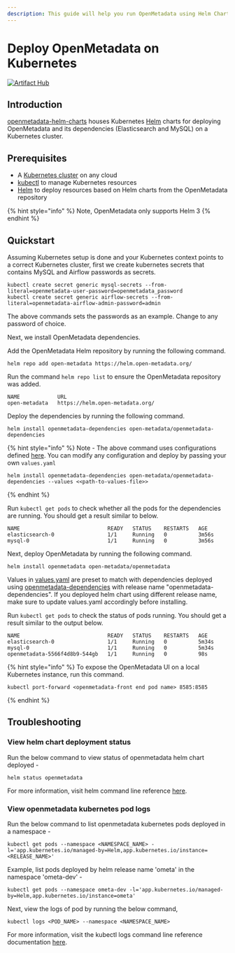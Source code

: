 ```yaml
---
description: This guide will help you run OpenMetadata using Helm Charts
---
```


# Deploy OpenMetadata on Kubernetes

[![Artifact Hub](https://img.shields.io/endpoint?url=https://artifacthub.io/badge/repository/open-metadata)](https://artifacthub.io/packages/search?repo=open-metadata)

## Introduction

[openmetadata-helm-charts](https://github.com/open-metadata/openmetadata-helm-charts) houses Kubernetes [Helm](https://helm.sh) charts for deploying OpenMetadata and its dependencies (Elasticsearch and MySQL) on a Kubernetes cluster.

## Prerequisites

* A [Kubernetes cluster](https://kubernetes.io) on any cloud
* [kubectl](https://kubernetes.io/docs/tasks/tools/) to manage Kubernetes resources
* [Helm](https://helm.sh) to deploy resources based on Helm charts from the OpenMetadata repository

{% hint style="info" %}
Note, OpenMetadata only supports Helm 3
{% endhint %}

## Quickstart

Assuming Kubernetes setup is done and your Kubernetes context points to a correct Kubernetes cluster, first we create kubernetes secrets that contains MySQL and Airflow passwords as secrets.

```
kubectl create secret generic mysql-secrets --from-literal=openmetadata-user-password=openmetadata_password
kubectl create secret generic airflow-secrets --from-literal=openmetadata-airflow-admin-password=admin
```

The above commands sets the passwords as an example. Change to any password of choice.

Next, we install OpenMetadata dependencies.

Add the OpenMetadata Helm repository by running the following command.

```
helm repo add open-metadata https://helm.open-metadata.org/
```

Run the command `helm repo list` to ensure the OpenMetadata repository was added.

```
NAME        	URL                            
open-metadata	https://helm.open-metadata.org/
```

Deploy the dependencies by running the following command.

```
helm install openmetadata-dependencies open-metadata/openmetadata-dependencies
```

{% hint style="info" %}
Note - The above command uses configurations defined [here](https://raw.githubusercontent.com/open-metadata/openmetadata-helm-charts/main/charts/deps/values.yaml). You can modify any configuration and deploy by passing your own `values.yaml`

```
helm install openmetadata-dependencies open-metadata/openmetadata-dependencies --values <<path-to-values-file>>
```
{% endhint %}

Run `kubectl get pods` to check whether all the pods for the dependencies are running. You should get a result similar to below.

```
NAME                            READY   STATUS    RESTARTS   AGE
elasticsearch-0                 1/1     Running   0          3m56s
mysql-0                         1/1     Running   0          3m56s
```

Next, deploy OpenMetadata by running the following command.

```
helm install openmetadata open-metadata/openmetadata
```

Values in [values.yaml](https://raw.githubusercontent.com/open-metadata/openmetadata-helm-charts/main/charts/openmetadata/values.yaml) are preset to match with dependencies deployed using [openmetadata-dependencies](https://github.com/open-metadata/openmetadata-helm-charts/tree/main/charts/deps) with release name "openmetadata-dependencies". If you deployed helm chart using different release name, make sure to update values.yaml accordingly before installing.

Run `kubectl get pods` to check the status of pods running. You should get a result similar to the output below.

```
NAME                            READY   STATUS    RESTARTS   AGE
elasticsearch-0                 1/1     Running   0          5m34s
mysql-0                         1/1     Running   0          5m34s
openmetadata-5566f4d8b9-544gb   1/1     Running   0          98s
```

{% hint style="info" %}
To expose the OpenMetadata UI on a local Kubernetes instance, run this command.

```
kubectl port-forward <openmetadata-front end pod name> 8585:8585
```
{% endhint %}

## Troubleshooting

### View helm chart deployment status

Run the below command to view status of openmetadata helm chart deployed -

```
helm status openmetadata
```

For more information, visit helm command line reference [here](https://helm.sh/docs/helm/helm\_status/).

### View openmetadata kubernetes pod logs

Run the below command to list openmetadata kubernetes pods deployed in a namespace -

```
kubectl get pods --namespace <NAMESPACE_NAME> -l='app.kubernetes.io/managed-by=Helm,app.kubernetes.io/instance=<RELEASE_NAME>'
```

Example, list pods deployed by helm release name 'ometa' in the namespace 'ometa-dev' -

```
kubectl get pods --namespace ometa-dev -l='app.kubernetes.io/managed-by=Helm,app.kubernetes.io/instance=ometa'
```

Next, view the logs of pod by running the below command,

```
kubectl logs <POD_NAME> --namespace <NAMESPACE_NAME>
```

For more information, visit the kubectl logs command line reference documentation [here](https://kubernetes.io/docs/tasks/debug-application-cluster/debug-running-pod/).
